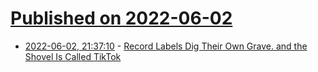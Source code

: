 # [Published on 2022-06-02](index.md)

* [2022-06-02, 21:37:10](https://news.ycombinator.com/item?id=31600817) - [Record Labels Dig Their Own Grave. and the Shovel Is Called TikTok](https://tedgioia.substack.com/p/record-labels-dig-their-own-grave)
